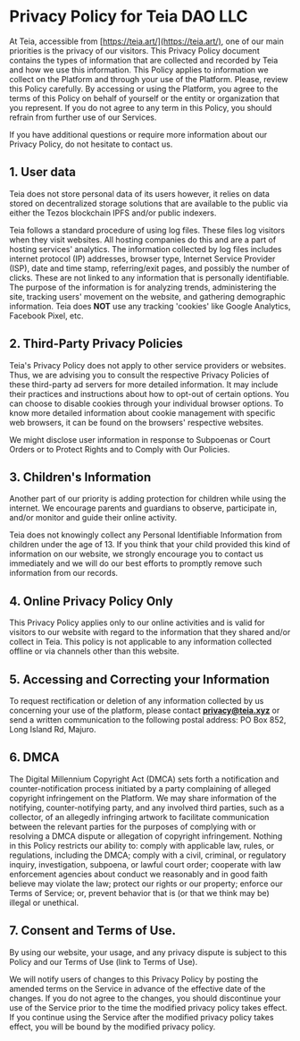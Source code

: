 # Privacy Policy for Teia DAO LLC

At Teia, accessible from [https://teia.art/](https://teia.art/), one of our main priorities is the privacy of our visitors. This Privacy Policy document contains the types of information that are collected and recorded by Teia and how we use this information. This Policy applies to information we collect on the Platform and through your use of the Platform. Please, review this Policy carefully. By accessing or using the Platform, you agree to the terms of this Policy on behalf of yourself or the entity or organization that you represent. If you do not agree to any term in this Policy, you should refrain from further use of our Services.

If you have additional questions or require more information about our Privacy Policy, do not hesitate to contact us.

## 1\. User data

Teia does not store personal data of its users however, it relies on data stored on decentralized storage solutions that are available to the public via either the Tezos blockchain IPFS and/or public indexers.

Teia follows a standard procedure of using log files. These files log visitors when they visit websites. All hosting companies do this and are a part of hosting services' analytics. The information collected by log files includes internet protocol (IP) addresses, browser type, Internet Service Provider (ISP), date and time stamp, referring/exit pages, and possibly the number of clicks. These are not linked to any information that is personally identifiable. The purpose of the information is for analyzing trends, administering the site, tracking users' movement on the website, and gathering demographic information. Teia does **NOT** use any tracking 'cookies' like Google Analytics, Facebook Pixel, etc.

## 2\. Third-Party Privacy Policies

Teia's Privacy Policy does not apply to other service providers or websites. Thus, we are advising you to consult the respective Privacy Policies of these third-party ad servers for more detailed information. It may include their practices and instructions about how to opt-out of certain options. You can choose to disable cookies through your individual browser options. To know more detailed information about cookie management with specific web browsers, it can be found on the browsers' respective websites.

We might disclose user information in response to Subpoenas or Court Orders or to Protect Rights and to Comply with Our Policies.

## 3\. Children's Information

Another part of our priority is adding protection for children while using the internet. We encourage parents and guardians to observe, participate in, and/or monitor and guide their online activity.

Teia does not knowingly collect any Personal Identifiable Information from children under the age of 13\. If you think that your child provided this kind of information on our website, we strongly encourage you to contact us immediately and we will do our best efforts to promptly remove such information from our records.

## 4\. Online Privacy Policy Only

This Privacy Policy applies only to our online activities and is valid for visitors to our website with regard to the information that they shared and/or collect in Teia. This policy is not applicable to any information collected offline or via channels other than this website.

## 5\. Accessing and Correcting your Information

To request rectification or deletion of any information collected by us concerning your use of the platform, please contact **privacy@teia.xyz** or send a written communication to the following postal address: PO Box 852, Long Island Rd, Majuro.

## 6\. DMCA

The Digital Millennium Copyright Act (DMCA) sets forth a notification and counter-notification process initiated by a party complaining of alleged copyright infringement on the Platform. We may share information of the notifying, counter-notifying party, and any involved third parties, such as a collector, of an allegedly infringing artwork to facilitate communication between the relevant parties for the purposes of complying with or resolving a DMCA dispute or allegation of copyright infringement. Nothing in this Policy restricts our ability to: comply with applicable law, rules, or regulations, including the DMCA; comply with a civil, criminal, or regulatory inquiry, investigation, subpoena, or lawful court order; cooperate with law enforcement agencies about conduct we reasonably and in good faith believe may violate the law; protect our rights or our property; enforce our Terms of Service; or, prevent behavior that is (or that we think may be) illegal or unethical.

## 7\. Consent and Terms of Use.

By using our website, your usage, and any privacy dispute is subject to this Policy and our Terms of Use (link to Terms of Use).

We will notify users of changes to this Privacy Policy by posting the amended terms on the Service in advance of the effective date of the changes. If you do not agree to the changes, you should discontinue your use of the Service prior to the time the modified privacy policy takes effect. If you continue using the Service after the modified privacy policy takes effect, you will be bound by the modified privacy policy.
